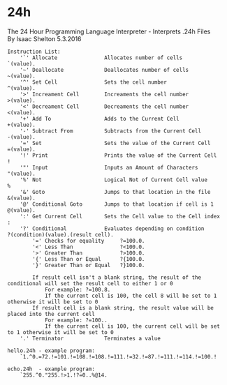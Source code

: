# 24h
The 24 Hour Programming Language Interpreter - Interprets .24h Files
<br/>By Isaac Shelton 5.3.2016

    Instruction List:
        '`' Allocate               Allocates number of cells               `(value).
        '~' Deallocate             Deallocates number of cells             ~(value).
        '^' Set Cell               Sets the cell number                    ^(value).
        '>' Increament Cell        Increaments the cell number             >(value).
        '<' Decreament Cell        Decreaments the cell number             <(value).
        '+' Add To                 Adds to the Current Cell                +(value).
        '-' Subtract From          Subtracts from the Current Cell         -(value).
        '=' Set                    Sets the value of the Current Cell      =(value).
        '!' Print                  Prints the value of the Current Cell    !
        '"' Input                  Inputs an Amount of Characters          "(value).
        '%' Not                    Logical Not of Current Cell value       %
        '&' Goto                   Jumps to that location in the file      &(value).
        '@' Conditional Goto       Jumps to that location if cell is 1     @(value).
        ':' Get Current Cell       Sets the Cell value to the Cell index   :
        '?' Conditional            Evaluates depending on condition        ?(condition)(value).(result cell).
            '=' Checks for equality     ?=100.0.
            '<' Less Than               ?<100.0.
            '>' Greater Than            ?>100.0.
            '{' Less Than or Equal      ?{100.0.
            '}' Greater Than or Equal   ?}100.0.

            If result cell isn't a blank string, the result of the conditional will set the result cell to either 1 or 0
                For example: ?=100.8.
                If the current cell is 100, the cell 8 will be set to 1 otherwise it will be set to 0
            If result cell is a blank string, the result value will be placed into the current cell
                For example: ?=100..
                If the current cell is 100, the current cell will be set to 1 otherwise it will be set to 0
        '.' Terminator             Terminates a value

    hello.24h - example program:
        `1.^0.=72.!=101.!=108.!=108.!=111.!=32.!=87.!=111.!=114.!=100.!

    echo.24h  - example program:
        `255.^0."255.!>1.!?=0..%@14.
